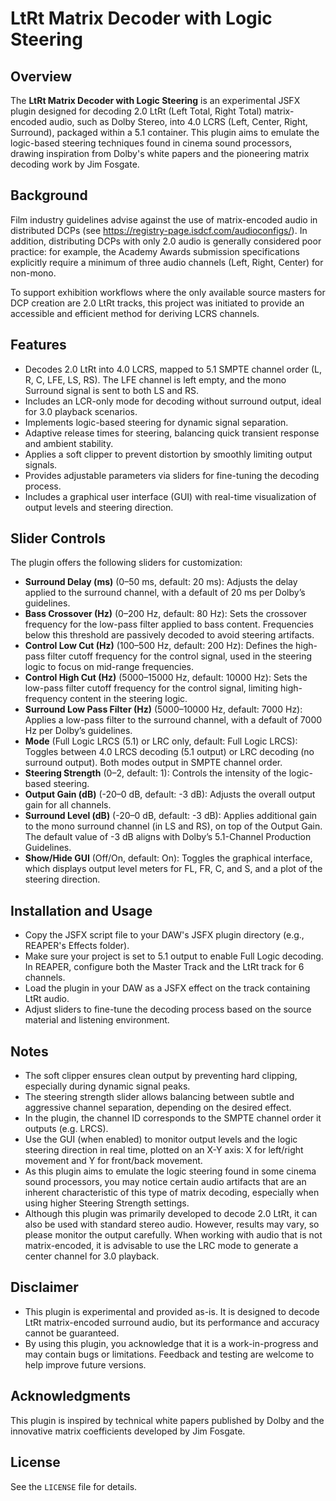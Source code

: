 # LtRt Matrix Decoder with Logic Steering

## Overview

The **LtRt Matrix Decoder with Logic Steering** is an experimental JSFX plugin designed for decoding 2.0 LtRt (Left Total, Right Total) matrix-encoded audio, such as Dolby Stereo, into 4.0 LCRS (Left, Center,  Right, Surround), packaged within a 5.1 container. This plugin aims to emulate the logic-based steering techniques found in cinema sound processors, drawing inspiration from Dolby's white papers and the pioneering matrix decoding work by Jim Fosgate.

## Background

Film industry guidelines advise against the use of matrix-encoded audio in distributed DCPs (see https://registry-page.isdcf.com/audioconfigs/). In addition, distributing DCPs with only 2.0 audio is generally considered poor practice: for example, the Academy Awards submission specifications explicitly require a minimum of three audio channels (Left, Right, Center) for non-mono.

To support exhibition workflows where the only available source masters for DCP creation are 2.0 LtRt tracks, this project was initiated to provide an accessible and efficient method for deriving LCRS channels.

## Features

- Decodes 2.0 LtRt into 4.0 LCRS, mapped to 5.1 SMPTE channel order (L, R, C, LFE, LS, RS). The LFE channel is left empty, and the mono Surround signal is sent to both LS and RS.
- Includes an LCR-only mode for decoding without surround output, ideal for 3.0 playback scenarios.
- Implements logic-based steering for dynamic signal separation.
- Adaptive release times for steering, balancing quick transient response and ambient stability.
- Applies a soft clipper to prevent distortion by smoothly limiting output signals.
- Provides adjustable parameters via sliders for fine-tuning the decoding process.
- Includes a graphical user interface (GUI) with real-time visualization of output levels and steering direction.

## Slider Controls

The plugin offers the following sliders for customization:

- **Surround Delay (ms)** (0–50 ms, default: 20 ms): Adjusts the delay applied to the surround channel, with a default of 20 ms per Dolby’s guidelines.
- **Bass Crossover (Hz)** (0–200 Hz, default: 80 Hz): Sets the crossover frequency for the low-pass filter applied to bass content. Frequencies below this threshold are passively decoded to avoid steering artifacts.
- **Control Low Cut (Hz)** (100–500 Hz, default: 200 Hz): Defines the high-pass filter cutoff frequency for the control signal, used in the steering logic to focus on mid-range frequencies.
- **Control High Cut (Hz)** (5000–15000 Hz, default: 10000 Hz): Sets the low-pass filter cutoff frequency for the control signal, limiting high-frequency content in the steering logic.
- **Surround Low Pass Filter (Hz)** (5000–10000 Hz, default: 7000 Hz): Applies a low-pass filter to the surround channel, with a default of 7000 Hz per Dolby’s guidelines.
- **Mode** (Full Logic LRCS (5.1) or LRC only, default: Full Logic LRCS): Toggles between 4.0 LRCS decoding (5.1 output) or LRC decoding (no surround output). Both modes output in SMPTE channel order.
- **Steering Strength** (0–2, default: 1): Controls the intensity of the logic-based steering.
- **Output Gain (dB)** (-20–0 dB, default: -3 dB): Adjusts the overall output gain for all channels.
- **Surround Level (dB)** (-20–0 dB, default: -3 dB): Applies additional gain to the mono surround channel (in LS and RS), on top of the Output Gain. The default value of -3 dB aligns with Dolby’s 5.1-Channel Production Guidelines.
- **Show/Hide GUI** (Off/On, default: On): Toggles the graphical interface, which displays output level meters for FL, FR, C, and S, and a plot of the steering direction.

## Installation and Usage

- Copy the JSFX script file to your DAW's JSFX plugin directory (e.g., REAPER's Effects folder).
- Make sure your project is set to 5.1 output to enable Full Logic decoding. In REAPER, configure both the Master Track and the LtRt track for 6 channels.
- Load the plugin in your DAW as a JSFX effect on the track containing LtRt audio.
- Adjust sliders to fine-tune the decoding process based on the source material and listening environment.

## Notes

- The soft clipper ensures clean output by preventing hard clipping, especially during dynamic signal peaks.
- The steering strength slider allows balancing between subtle and aggressive channel separation, depending on the desired effect.
- In the plugin, the channel ID corresponds to the SMPTE channel order it outputs (e.g. LRCS).
- Use the GUI (when enabled) to monitor output levels and the logic steering direction in real time, plotted on an X-Y axis: X for left/right movement and Y for front/back movement.
- As this plugin aims to emulate the logic steering found in some cinema sound processors, you may notice certain audio artifacts that are an inherent characteristic of this type of matrix decoding, especially when using higher Steering Strength settings.
- Although this plugin was primarily developed to decode 2.0 LtRt, it can also be used with standard stereo audio. However, results may vary, so please monitor the output carefully. When working with audio that is not matrix-encoded, it is advisable to use the LRC mode to generate a center channel for 3.0 playback.

## Disclaimer

- This plugin is experimental and provided as-is. It is designed to decode LtRt matrix-encoded surround audio, but its performance and accuracy cannot be guaranteed.
- By using this plugin, you acknowledge that it is a work-in-progress and may contain bugs or limitations. Feedback and testing are welcome to help improve future versions.
  
## Acknowledgments

This plugin is inspired by technical white papers published by Dolby and the innovative matrix coefficients developed by Jim Fosgate.

## License

See the `LICENSE` file for details.
